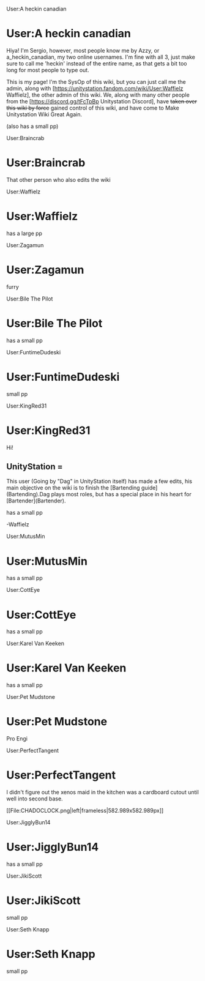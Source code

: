 User:A heckin canadian
# User:A heckin canadian
Hiya! I'm Sergio, however, most people know me by Azzy, or a_heckin_canadian, my two online usernames. I'm fine with all 3, just make sure to call me 'heckin' instead of the entire name, as that gets a bit too long for most people to type out.


This is my page! I'm the SysOp of this wiki, but you can just call me the admin, along with [https://unitystation.fandom.com/wiki/User:Waffielz Waffielz], the other admin of this wiki. We, along with many other people from the [https://discord.gg/tFcTpBp Unitystation Discord], have <s>taken over this wiki by force</s> gained control of this wiki, and have come to Make Unitystation Wiki Great Again.

(also has a small pp)

User:Braincrab
# User:Braincrab

That other person who also edits the wiki



User:Waffielz
# User:Waffielz
has a large pp

User:Zagamun
# User:Zagamun
furry

User:Bile The Pilot
# User:Bile The Pilot
has a small pp

User:FuntimeDudeski
# User:FuntimeDudeski
small pp

User:KingRed31
# User:KingRed31
Hi! 



##  UnityStation =


This user (Going by "Dag" in UnityStation itself) has made a few edits, his main objective on the wiki is to finish the \[Bartending guide](Bartending).Dag plays most roles, but has a special place in his heart for \[Bartender](Bartender).

has a small pp

-Waffielz

User:MutusMin
# User:MutusMin
has a small pp

User:CottEye
# User:CottEye
has a small pp

User:Karel Van Keeken
# User:Karel Van Keeken
has a small pp

User:Pet Mudstone
# User:Pet Mudstone
Pro Engi

User:PerfectTangent
# User:PerfectTangent
I didn't figure out the xenos maid in the kitchen was a cardboard cutout until well into second base.

[[File:CHADOCLOCK.png|left|frameless|582.989x582.989px]]


User:JigglyBun14
# User:JigglyBun14
has a small pp

User:JikiScott
# User:JikiScott
small pp

User:Seth Knapp
# User:Seth Knapp
small pp

